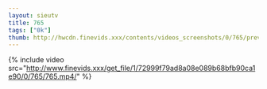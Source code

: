 ```yaml
--- 
layout: sieutv
title: 765
tags: ["0k"]
thumb: http://hwcdn.finevids.xxx/contents/videos_screenshots/0/765/preview.mp4.jpg
---
```

{% include video src="http://www.finevids.xxx/get_file/1/72999f79ad8a08e089b68bfb90ca1e90/0/765/765.mp4/" %} 
